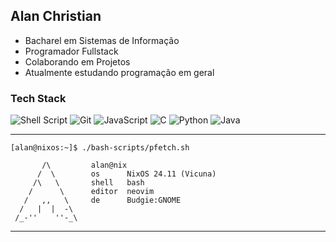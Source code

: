 ## Alan Christian

- Bacharel em Sistemas de Informação
- Programador Fullstack
- Colaborando em Projetos
- Atualmente estudando programação em geral

### Tech Stack

![Shell Script](https://img.shields.io/badge/Shell_Script-121011?style=for-the-badge&logo=gnu-bash&logoColor=white)
![Git](https://img.shields.io/badge/Git-F05032?style=for-the-badge&logo=git&logoColor=white)
![JavaScript](https://img.shields.io/badge/JavaScript-F7DF1E?style=for-the-badge&logo=javascript&logoColor=black)
![C](https://img.shields.io/badge/C-A8B9CC?style=for-the-badge&logo=c&logoColor=white)
![Python](https://img.shields.io/badge/Python-3776AB?style=for-the-badge&logo=python&logoColor=white)
![Java](https://img.shields.io/badge/Java-007396?style=for-the-badge&logo=java&logoColor=white)

<hr>

```
[alan@nixos:~]$ ./bash-scripts/pfetch.sh 

       /\         alan@nix
      /  \        os      NixOS 24.11 (Vicuna)
     /\   \       shell   bash
    /      \      editor  neovim
   /   ,,   \     de      Budgie:GNOME
  /   |  |  -\
 /_-''    ''-_\                

```

<hr>                    

